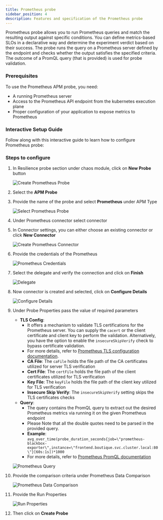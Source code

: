 ```yaml
---
title: Prometheus probe
sidebar_position: 4
description: Features and specification of the Prometheus probe
---
```


Prometheus probe allows you to run Prometheus queries and match the resulting output against specific conditions. You can define metrics-based SLOs in a declarative way and determine the experiment verdict based on their success. The probe runs the query on a Prometheus server defined by the endpoint and checks whether the output satisfies the specified criteria. The outcome of a PromQL query (that is provided) is used for probe validation.


### Prerequisites
To use the Prometheus APM probe, you need:

* A running Prometheus server
* Access to the Prometheus API endpoint from the kubernetes execution plane
* Proper configuration of your application to expose metrics to Prometheus

### Interactive Setup Guide

Follow along with this interactive guide to learn how to configure Prometheus probe:

<DocVideo src="https://app.tango.us/app/embed/87f20060-9449-4ac1-84ef-e69eefa35e87?skipCover=false&defaultListView=false&skipBranding=false&makeViewOnly=false&hideAuthorAndDetails=true" title="Create APM Probe in Prometheus" />

### Steps to configure

1. In Resilience probe section under chaos module, click on **New Probe** button

    ![Create Prometheus Probe](./static/prometheus-probe/create-prometheus-probe.png)

2. Select the **APM Probe**
3. Provide the name of the probe and select **Prometheus** under APM Type

    ![Select Prometheus Probe](./static/prometheus-probe/select-prometheus-probe.png)

4. Under Prometheus connector select connector

5. In Connector settings, you can either choose an existing connector or click **New Connector**

    ![Create Prometheus Connector](./static/prometheus-probe/prometheus-connector.png)

6. Provide the credentials of the Prometheus

    ![Prometheus Credentials](./static/prometheus-probe/prometheus-credentials.png)

7. Select the delegate and verify the connection and click on **Finish**

    ![Delegate](./static/prometheus-probe/delegate.png)

8. Now connector is created and selected, click on **Configure Details**

    ![Configure Details](./static/prometheus-probe/configure-details.png)

9. Under Probe Properties pass the value of required parameters
   * **TLS Config**:
     * It offers a mechanism to validate TLS certifications for the Prometheus server. You can supply the `cacert` or the client certificate and client key to perform the validation. Alternatively, you have the option to enable the `insecureSkipVerify` check to bypass certificate validation.
     * For more details, refer to [Prometheus TLS configuration documentation](https://prometheus.io/docs/prometheus/latest/configuration/configuration/#tls_config).
     * **CA File**: The `caFile` holds the file path of the CA certificates utilized for server TLS verification
     * **Cert File**: The `certFile` holds the file path of the client certificates utilized for TLS verification
     * **Key File**: The `keyFile` holds the file path of the client key utilized for TLS verification
     * **Insecure Skip Verify**: The `insecureSkipVerify` setting skips the TLS certificates checks
   * **Query**:
     * The query contains the PromQL query to extract out the desired Prometheus metrics via running it on the given Prometheus endpoint
     * Please Note that all the double quotes need to be parsed in the provided query.
     * **Example**: `avg_over_time(probe_duration_seconds{job=\"prometheus-blackbox-exporter\",instance=\"frontend.boutique.svc.cluster.local:80\"}[60s:1s])*1000`
     * For more details, refer to [Prometheus PromQL documentation](https://prometheus.io/docs/prometheus/latest/querying/basics/)

    ![Prometheus Query](./static/prometheus-probe/prometheus-query.png)

10. Provide the comparison criteria under Prometheus Data Comparison

    ![Prometheus Data Comparison](./static/prometheus-probe/prometheus-data-comparison.png)

11. Provide the Run Properties

    ![Run Properties](./static/prometheus-probe/run-properties.png)

12. Then click on **Create Probe**